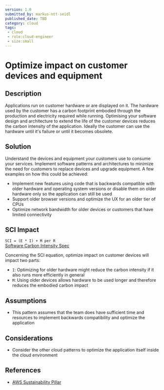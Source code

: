 ```yaml
---
version: 1.0
submitted_by: markus-ntt-seidl
published_date: TBD
category: cloud
tags: 
 - cloud
 - role:cloud-engineer
 - size:small
---
```


# Optimize impact on customer devices and equipment

## Description

Applications run on customer hardware or are displayed on it. The hardware used by the customer has a carbon footprint embodied through the production and electricity required while running. Optimising your software design and architecture to extend the life of the customer devices reduces the carbon intensity of the application.
Ideally the customer can use the hardware until it's failure or until it becomes obsolete.


## Solution

Understand the devices and equipment your customers use to consume your services. Implement software patterns and architectures to minimize the need for customers to replace devices and upgrade equipment. 
A few examples on how this could be achieved:
* Implement new features using code that is backwards compatible with older hardware and operating system versions or disable them on older hardware only so the application can still be used
* Support older browser versions and optimize the UX for an older tier of CPUs
* Optimize network bandwidth for older devices or customers that have limited connectivity

## SCI Impact

`SCI = (E * I) + M per R`  
[Software Carbon Intensity Spec](https://grnsft.org/sci)

Concerning the SCI equation, optimize impact on customer devices  will impact two parts:

- `I`: Optimizing for older hardware might reduce the carbon intensity if it also runs more efficiently in general
- `M`: Using older devices allows hardware to be used longer and therefore reduces the embodied carbon impact

## Assumptions

- This pattern assumes that the team does have sufficient time and resources to implement backwards compatibility and optimize the application

## Considerations

- Consider the other cloud patterns to optimize the application itself inside the cloud environment

## References

- [AWS Sustainability Pillar](https://docs.aws.amazon.com/wellarchitected/latest/sustainability-pillar/sus_sus_software_a6.html)
